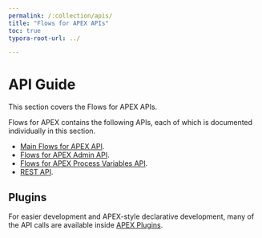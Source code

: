 ```yaml
---
permalink: /:collection/apis/
title: "Flows for APEX APIs"
toc: true
typora-root-url: ../

---
```


# API Guide

This section covers the Flows for APEX APIs.

Flows for APEX contains the following APIs, each of which is documented individually in this section.

- [Main Flows for APEX API](/{{page.collection}}/api/).
- [Flows for APEX Admin API](/{{page.collection}}/admin-api/).
- [Flows for APEX Process Variables API](/{{page.collection}}/procvar-api/).
- [REST API](/{{page.collection}}/rest-api/).

## Plugins

For easier development and APEX-style declarative development, many of the API calls are available inside [APEX Plugins](/{{page.collection}}/apex-plugins/).



